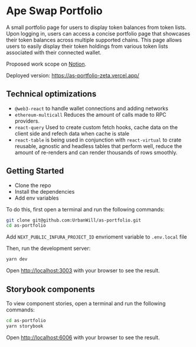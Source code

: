 # Ape Swap Portfolio

A small portfolio page for users to display token balances from token lists. 
Upon logging in, users can access a concise portfolio page that showcases their token balances across multiple supported chains. This page allows users to easily display their token holdings from various token lists associated with their connected wallet.

Proposed work scope on [Notion](https://www.notion.so/Ape-Swap-Challange-Scope-7a62c8b680f34df9a81cda0ba0b61de0).

Deployed version: https://as-portfolio-zeta.vercel.app/

## Technical optimizations
- `@web3-react` to handle wallet connections and adding networks
- `ethereum-multicall` Reduces the amount of calls made to RPC providers.
- `react-query` Used to create custom fetch hooks, cache data on the client side and refech data when cache is stale
- `react-table` is being used in conjunction with `react-virtual` to crate reusable, agnostic and headless tables that perform well, reduce the amount of re-renders and can render thousands of rows smoothly.

## Getting Started

- Clone the repo
- Install the dependencies
- Add env variables

To do this, first open a terminal and run the following commands:

```bash
git clone git@github.com:UrbanWill/as-portfolio.git
cd as-portfolio
```

Add `NEXT_PUBLIC_INFURA_PROJECT_ID` envrioment variable to `.env.local` file

Then, run the development server:

```bash
yarn dev
```

Open [http://localhost:3003](http://localhost:3003) with your browser to see the result.

## Storybook components

To view component stories, open a terminal and run the following commands:
```bash
cd as-portfolio
yarn storybook
```
Open [http://localhost:6006](http://localhost:6006) with your browser to see the result.
